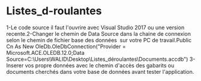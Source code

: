 # Listes_d-roulantes
1-Le code source il faut l'ouvrire avec Visual Studio 2017 ou une version recente.2-Changer le chemin de Data Source dans la chaine de connexion selon le chemin de fichier base des données  sur votre PC de travail.Public Cn As New OleDb.OleDbConnection("Provider = Microsoft.ACE.OLEDB.12.0;Data Source=C:\Users\WALID\Desktop\Listes_déroulantes\Documents.accdb")
3-Inserer vos propre données avec le chemin d'accès des gabarits ou documents cherchés dans votre base de données avant tester l'application.
